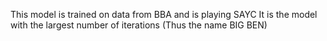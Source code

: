 This model is trained on data from BBA and is playing SAYC 
It is the model with the largest number of iterations (Thus the name BIG BEN)